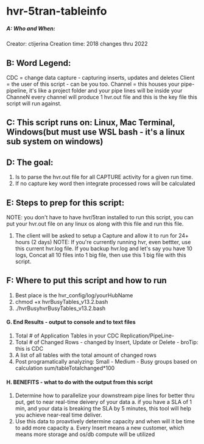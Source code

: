# hvr-5tran-tableinfo

##### A:  Who and When:
Creator: ctijerina 
Creation time: 2018 changes thru 2022

## B: Word Legend: 
CDC = change data capture - capturing inserts, updates and deletes
Client = the user of this script - can be you too.
Channel = this houses your pipe-pipeline, it's like a project folder and your pipe lines will be inside your ChanneN
          every channel will produce 1 hvr.out file and this is the key file this script will run against.

## C: This script runs on: Linux, Mac Terminal, Windows(but must use WSL bash - it's a linux sub system on windows)

## D: The goal:
1. Is to parse the hvr.out file for all CAPTURE activity for a given run time.
2. If no capture key word then integrate processed rows will be calculated

## E: Steps to prep for this script:
NOTE: you don't have to have hvr/5tran installed to run this script, you can put your
      hvr.out file on any linux os along with this file and run this file.
1. The client will be asked to setup a Capture and allow it to run for 24+ hours (2 days)
   NOTE: If you're currently running hvr, even bettter, use this current hvr.log file.
   If you backup hvr.log and let's say you have 10 logs, Concat all 10 files into 1 big file,
   then use this 1 big file with this script. 

## F: Where to put this script and how to run
1. Best place is the hvr_config/log/yourHubName
2. chmod +x hvrBusyTables_v13.2.bash
3. ./hvrBusyhvrBusyTables_v13.2.bash

#### G. End Results - output to console and to text files
1. Total # of Application Tables in your CDC Replication/PipeLine- 
2. Total # of Changed Rows - changed by Insert, Update or Delete - broTip: this is CDC
3. A list of all tables with the total amount of changed rows
4. Post programatically analyzing: Small - Medium - Busy groups based on calculation  sum/tableTotalchanged*100

#### H. BENEFITS - what to do with the output from this script
1. Determine how to parallelize your downstream pipe lines for better thru put, get to near real-time deivery of your data
    a. if you have a SLA of 1 min, and your data is breaking the SLA by 5 minutes, this tool will help you achieve near-real time deliver.
2. Use this data to proavtively determine capacity and when will it be time to add more capacity
    a. Every Insert means a new customer, which means more storage and os/db compute will be utilized
#####

